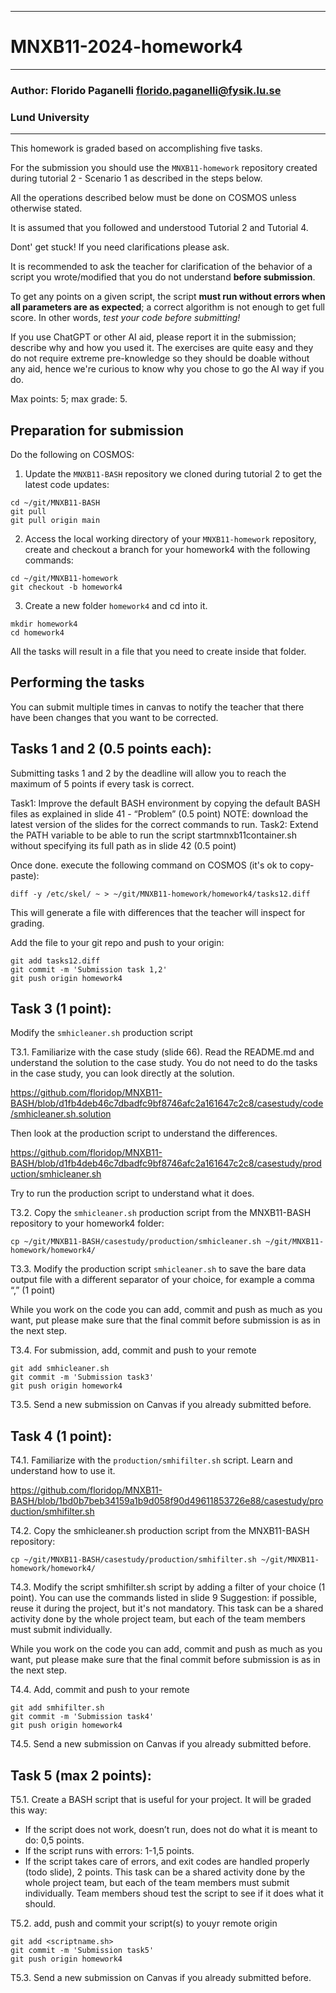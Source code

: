 --------------------------------------------------------
# MNXB11-2024-homework4
--------------------------------------------------------
### Author: Florido Paganelli florido.paganelli@fysik.lu.se
###         Lund University
--------------------------------------------------------

This homework is graded based on accomplishing five tasks.

For the submission you should use the `MNXB11-homework` repository created during tutorial 2 - Scenario 1 as described in the steps below.

All the operations described below must be done on COSMOS unless otherwise stated.

It is assumed that you followed and understood Tutorial 2 and Tutorial 4.

Dont' get stuck! If you need clarifications please ask.

It is recommended to ask the teacher for clarification of the behavior of a script you wrote/modified that you do not understand **before submission**.

To get any points on a given script, the script **must run without errors when all parameters are as expected**; a correct algorithm is not enough to get full score. 
In other words, *test your code before submitting!*

If you use ChatGPT or other AI aid, please report it in the submission; describe why and how you used it.
The exercises are quite easy and they do not require extreme pre-knowledge so they should be doable without any aid, hence we're curious to know why you chose to go the AI way if you do.

Max points: 5; max grade: 5. 

## Preparation for submission

Do the following on COSMOS:

1) Update the `MNXB11-BASH` repository we cloned during tutorial 2 to get the latest code updates:
```
cd ~/git/MNXB11-BASH
git pull
git pull origin main
```

2) Access the local working directory of your `MNXB11-homework` repository, create and checkout a branch for your homework4 with the following commands:
```
cd ~/git/MNXB11-homework
git checkout -b homework4
```

3) Create a new folder `homework4` and cd into it.
```
mkdir homework4
cd homework4
```

All the tasks will result in a file that you need to create inside that folder.

## Performing the tasks

You can submit multiple times in canvas to notify the teacher that there have been changes that you want to be corrected.

## Tasks 1 and 2 (0.5 points each):

Submitting tasks 1 and 2 by the deadline will allow you to reach the maximum of 5 points if every task is correct.

Task1: Improve the default BASH environment by copying the default BASH files as explained in slide 41 - “Problem” (0.5 point) 
       NOTE: download the latest version of the slides for the correct commands to run.
Task2: Extend the PATH variable to be able to run the script startmnxb11container.sh without specifying its full path as in slide 42 (0.5 point)

Once done. execute the following command on COSMOS (it's ok to copy-paste):
```
diff -y /etc/skel/ ~ > ~/git/MNXB11-homework/homework4/tasks12.diff
```

This will generate a file with differences that the teacher will inspect for grading.

Add the file to your git repo and push to your origin:

```
git add tasks12.diff
git commit -m 'Submission task 1,2'
git push origin homework4
```

## Task 3 (1 point):

Modify the `smhicleaner.sh` production script

T3.1. Familiarize with the case study (slide 66). Read the README.md and understand the solution to the case study.
You do not need to do the tasks in the case study, you can look directly at the solution.

<https://github.com/floridop/MNXB11-BASH/blob/d1fb4deb46c7dbadfc9bf8746afc2a161647c2c8/casestudy/code/smhicleaner.sh.solution>

Then look at the production script to understand the differences.

<https://github.com/floridop/MNXB11-BASH/blob/d1fb4deb46c7dbadfc9bf8746afc2a161647c2c8/casestudy/production/smhicleaner.sh>

Try to run the production script to understand what it does.

T3.2. Copy the `smhicleaner.sh` production script from the MNXB11-BASH repository to your homework4 folder:
```
cp ~/git/MNXB11-BASH/casestudy/production/smhicleaner.sh ~/git/MNXB11-homework/homework4/
```  

T3.3. Modify the production script `smhicleaner.sh` to save the bare data output file with a different separator of your choice, for example a comma “,” (1 point)

While you work on the code you can add, commit and push as much as you want, put please make sure that the final commit before submission is as in the next step.

T3.4. For submission, add, commit and push to your remote

```
git add smhicleaner.sh
git commit -m 'Submission task3'
git push origin homework4
```

T3.5. Send a new submission on Canvas if you already submitted before.

## Task 4 (1 point):
T4.1. Familiarize with the `production/smhifilter.sh` script. Learn and understand how to use it.

<https://github.com/floridop/MNXB11-BASH/blob/1bd0b7beb34159a1b9d058f90d49611853726e88/casestudy/production/smhifilter.sh>

T4.2. Copy the smhicleaner.sh production script from the MNXB11-BASH repository:
```
cp ~/git/MNXB11-BASH/casestudy/production/smhifilter.sh ~/git/MNXB11-homework/homework4/
```

T4.3. Modify the script smhifilter.sh script by adding a filter of your choice  (1 point). 
You can use the commands listed in slide 9
Suggestion: if possible, reuse it during the project, but it's not mandatory.
This task can be a shared activity done by the whole project team, but each of the team members must submit individually.

While you work on the code you can add, commit and push as much as you want, put please make sure that the final commit before submission is as in the next step.

T4.4. Add, commit and push to your remote

```
git add smhifilter.sh
git commit -m 'Submission task4'
git push origin homework4
```

T4.5. Send a new submission on Canvas if you already submitted before.

## Task 5 (max 2 points):

T5.1. Create a BASH script that is useful for your project. It will be graded this way:
  - If the script does not work, doesn’t run, does not do what it is meant to do: 0,5 points.
  - If the script runs with errors: 1-1,5 points.
  - If the script takes care of errors, and exit codes are handled properly (todo slide), 2 points.
This task can be a shared activity done by the whole project team, but each of the team members must submit individually.
Team members shoud test the script to see if it does what it should.

T5.2. add, push and commit your script(s) to youyr remote origin

```
git add <scriptname.sh>
git commit -m 'Submission task5'
git push origin homework4
```

T5.3. Send a new submission on Canvas if you already submitted before.
